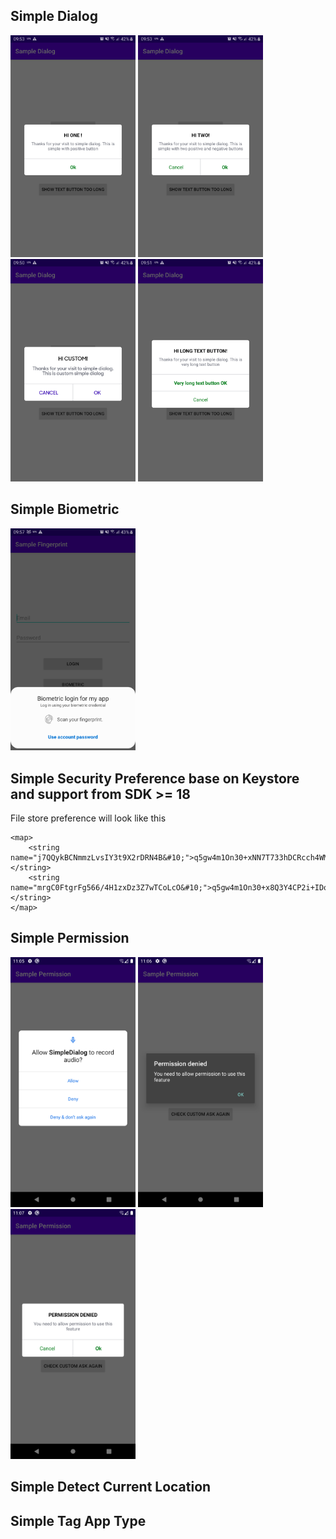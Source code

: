 

## Simple Dialog
<p>
  <img src="screens/dialog_1_button.png" width="200">
  <img src="screens/dialog_2_button.png" width="200">
  <img src="screens/dialog_custom.png" width="200">
  <img src="screens/dialog_long_text_button.png" width="200">
</p>

## Simple Biometric
<img src="screens/beometric.png" width="200"/>
  
## Simple Security Preference base on Keystore and support from SDK >= 18

File store preference will look like this
```
<map>
    <string name="j7QQykBCNmmzLvsIY3t9X2rDRN4B&#10;">q5gw4m1On30+xNN7T733hDCRcch4WMiadNK5siqD8JBx4DMgV8akYMQsGFslk+uJiA==&#10;    </string>
    <string name="mrgC0FtgrFg566/4H1zxDz3Z7wTCoLcO&#10;">q5gw4m1On30+x8Q3Y4CP2i+IDoUXYlXwr+jkqmBE4XWrVDCWHQ==&#10;    </string>
</map>
```

## Simple Permission
<p>
  <img src="screens/permission_deny_do_not_ask_again.png" width="200">
  <img src="screens/permission_default_dialog_ask_again.png" width="200">
  <img src="screens/permission_custom_dialog_ask_agian.png" width="200">
</p>

## Simple Detect Current Location
## Simple Tag App Type

